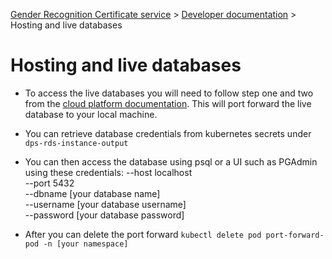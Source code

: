 
[Gender Recognition Certificate service](../README.md) >
[Developer documentation](README.md) >
Hosting and live databases

# Hosting and live databases

* To access the live databases you will need to follow step one and two from the [cloud platform documentation]("https://user-guide.cloud-platform.service.justice.gov.uk/documentation/other-topics/rds-external-access.html#accessing-your-rds-database"). This will port forward the live database to your local machine.


* You can retrieve database credentials from kubernetes secrets under `dps-rds-instance-output`


* You can then access the database using psql or a UI such as PGAdmin using these credentials:
  --host localhost \
  --port 5432 \
  --dbname [your database name] \
  --username [your database username] \
  --password [your database password]


* After you can delete the port forward `kubectl delete pod port-forward-pod -n [your namespace]`
